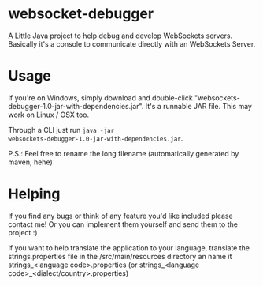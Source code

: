 websocket-debugger
==================

A Little Java project to help debug and develop WebSockets servers. Basically it's a console to communicate directly with an WebSockets Server.

# Usage
If you're on Windows, simply download and double-click "websockets-debugger-1.0-jar-with-dependencies.jar". It's a runnable JAR file. This may work on Linux / OSX too.

Through a CLI just run <code>java -jar websockets-debugger-1.0-jar-with-dependencies.jar</code>.

P.S.: Feel free to rename the long filename (automatically generated by maven, hehe)

# Helping
If you find any bugs or think of any feature you'd like included please contact me! Or you can implement them yourself and send them to the project :)

If you want to help translate the application to your language, translate the strings.properties file in the /src/main/resources directory an name it strings_&lt;language code&gt;.properties (or strings_&lt;language code&gt;_&lt;dialect/country&gt;.properties)
